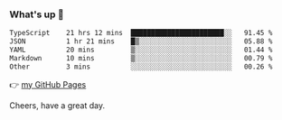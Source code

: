 ### What's up 👋

<!--START_SECTION:waka-->

```txt
TypeScript    21 hrs 12 mins  ███████████████████████░░   91.45 %
JSON          1 hr 21 mins    █▒░░░░░░░░░░░░░░░░░░░░░░░   05.88 %
YAML          20 mins         ▒░░░░░░░░░░░░░░░░░░░░░░░░   01.44 %
Markdown      10 mins         ▒░░░░░░░░░░░░░░░░░░░░░░░░   00.79 %
Other         3 mins          ░░░░░░░░░░░░░░░░░░░░░░░░░   00.26 %
```

<!--END_SECTION:waka-->

👉 [my GitHub Pages](https://ykzhukian.github.io)

Cheers, have a great day.

